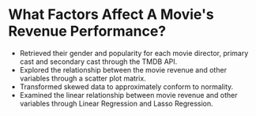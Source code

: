 # What Factors Affect A Movie's Revenue Performance?

- Retrieved their gender and popularity for each movie director, primary cast and secondary cast through the TMDB API.
- Explored the relationship between the movie revenue and other variables through a scatter plot matrix.
- Transformed skewed data to approximately conform to normality.
- Examined the linear relationship between movie revenue and other variables through Linear Regression and Lasso Regression.
